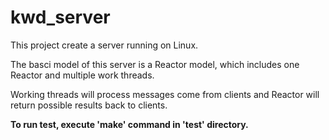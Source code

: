 # kwd_server
This project create a server running on Linux.

The basci model of this server is a Reactor model, which includes one Reactor
and multiple work threads.

Working threads will process messages come from clients and Reactor will return 
possible results back to clients.

**To run test, execute 'make' command in 'test' directory.**
